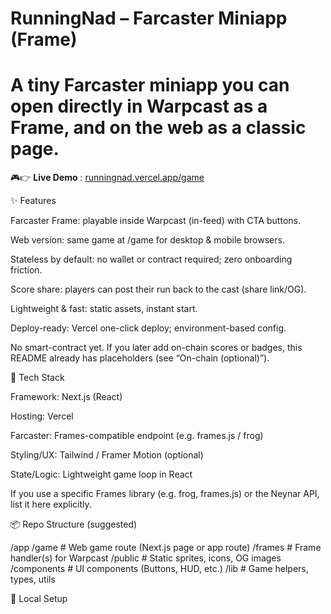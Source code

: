 # RunningNad – Farcaster Miniapp (Frame)

# A tiny Farcaster miniapp you can open directly in Warpcast as a Frame, and on the web as a classic page.

🎮👉 **Live Demo** : [runningnad.vercel.app/game](https://runningnad.vercel.app/game/)

✨ Features

Farcaster Frame: playable inside Warpcast (in-feed) with CTA buttons.

Web version: same game at /game for desktop & mobile browsers.

Stateless by default: no wallet or contract required; zero onboarding friction.

Score share: players can post their run back to the cast (share link/OG).

Lightweight & fast: static assets, instant start.

Deploy-ready: Vercel one-click deploy; environment-based config.

No smart-contract yet. If you later add on-chain scores or badges, this README already has placeholders (see “On-chain (optional)”).

🧱 Tech Stack

Framework: Next.js (React)

Hosting: Vercel

Farcaster: Frames-compatible endpoint (e.g. frames.js / frog)

Styling/UX: Tailwind / Framer Motion (optional)

State/Logic: Lightweight game loop in React

If you use a specific Frames library (e.g. frog, frames.js) or the Neynar API, list it here explicitly.

📦 Repo Structure (suggested)

/app
  /game              # Web game route (Next.js page or app route)
  /frames            # Frame handler(s) for Warpcast
/public              # Static sprites, icons, OG images
/components          # UI components (Buttons, HUD, etc.)
/lib                 # Game helpers, types, utils

🔧 Local Setup

